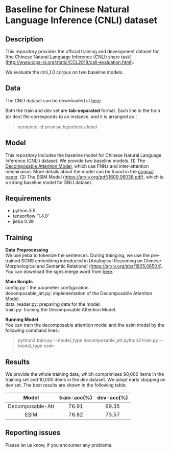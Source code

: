 # Baseline for Chinese Natural Language Inference (CNLI)  dataset

## Description
This repository provides the official training and development dataset for [the Chinese Natural Language Inference (CNLI) share task] (http://www.cips-cl.org/static/CCL2018/call-evaluation.html). 

We evaluate the cnli\_1.0 corpus on two baseline models. 


## Data

The CNLI dataset can be downloaded at [here](https://github.com/blcunlp/CNLI/tree/master/CNLI_Data)

Both the train and dev set are  **tab-separated** format.
Each line in the train (or dev) file corresponds to an instance, and it is arranged as：  
>sentence-id premise   hypothesis  label



## Model

This repository includes the baseline model for Chinese Natural Language Inference (CNLI) dataset. 
We provide two baseline models. 
(1) The [Decomposable Attention Model](https://arxiv.org/pdf/1606.01933.pdf), which use FNNs and inter-attention mechinaism. More details about the model can be found in the [original paper](https://arxiv.org/pdf/1606.01933.pdf). 
(2) The ESIM Model (https://arxiv.org/pdf/1609.06038.pdf), which is a strong baseline model for SNLI dataset. 

## Requirements
* python 3.5
* tensorflow      '1.4.0'
* jieba 0.39

## Training


**Data Preprocessing**  
We use jieba to tokenize the sentences. During trainging, we use the pre-trained SGNS embedding introduced in [Analogical Reasoning on Chinese Morphological and Semantic Relations] (https://arxiv.org/abs/1805.06504).  You can download the sgns.merge.word from [here](https://pan.baidu.com/s/1kwxiPouou6ecxyJdYmnkvw).

**Main Scripts**  
config.py：the parameter configuration.  
decomposable_att.py: implementation of the Decomposable Attention Model.   
data_reader.py: preparing data for the model.    
train.py: training the Decomposable Attention Model. 

**Running Model**  
You can train the decomposable attention model and the esim model by the following command lines: 
> python3 train.py  --model_type  decomposable_att 
> python3 train.py  --model_type  esim



## Results 
We provide the whole training data, which comprimises 90,000 items in the training set and 10,000 items in the dev dataset. 
We adopt early stopping on dev set. The best results are shown in the following table: 

|Model |train-acc(%)|dev-acc(%)
|:-:|:-:|:-:
| Decomposable-Att|76.91 |69.35
|ESIM |  76.82| 73.57



## Reporting issues
Please let us know, if you encounter any problems.

